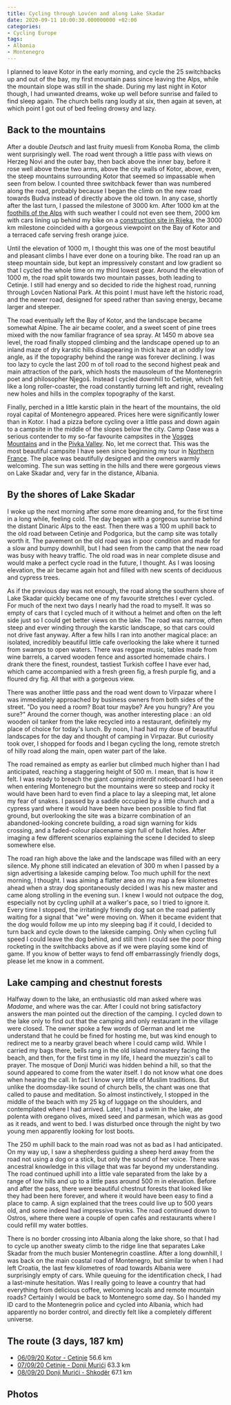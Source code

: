 ```yaml
---
title: Cycling through Lovćen and along Lake Skadar
date: 2020-09-11 10:00:30.000000000 +02:00
categories:
- Cycling Europe
tags:
- Albania
- Montenegro
---
```


I planned to leave Kotor in the early morning, and cycle the 25
switchbacks up and out of the bay, my first mountain pass since leaving
the Alps, while the mountain slope was still in the shade. During my
last night in Kotor though, I had unwanted dreams, woke up well before
sunrise and failed to find sleep again. The church bells rang loudly at
six, then again at seven, at which point I got out of bed feeling drowsy
and lazy.

## Back to the mountains

After a double *Deutsch* and last fruity muesli from Konoba Roma, the
climb went surprisingly well. The road went through a little pass with
views on Herzeg Novi and the outer bay, then back above the inner bay,
before it rose well above these two arms, above the city walls of Kotor,
above, even, the steep mountains surrounding Kotor that seemed so
impassable when seen from below. I counted three switchback fewer than
was numbered along the road, probably because I began the climb on the
new road towards Budva instead of directly above the old town. In any
case, shortly after the last turn, I passed the milestone of 3000 km.
After 1000 km at the [foothills of the
Alps](https://cyclingho.me/cycling-across-the-swiss-alps/) with such
weather I could not even see them, 2000 km with cars lining up behind my
bike on a [construction site in
Rijeka](https://cyclingho.me/cycling-about-croatias-krk-island/), the
3000 km milestone coincided with a gorgeous viewpoint on the Bay of
Kotor and a terraced cafe serving fresh orange juice.

Until the elevation of 1000 m, I thought this was one of the most
beautiful and pleasant climbs I have ever done on a touring bike. The
road ran up an steep mountain side, but kept an impressively constant
and low gradient so that I cycled the whole time on my third lowest
gear. Around the elevation of 1000 m, the road split towards two
mountain passes, both leading to Cetinje. I still had energy and so
decided to ride the highest road, running through Lovćen National Park.
At this point I must have left the historic road, and the newer road,
designed for speed rather than saving energy, became larger and steeper.

The road eventually left the Bay of Kotor, and the landscape became
somewhat Alpine. The air became cooler, and a sweet scent of pine trees
mixed with the now familiar fragrance of sea spray. At 1450 m above sea
level, the road finally stopped climbing and the landscape opened up to
an inland maze of dry karstic hills disappearing in thick haze at an
oddly low angle, as if the topography behind the range was forever
declining. I was too lazy to cycle the last 200 m of toll road to the
second highest peak and main attraction of the park, which hosts the
mausoleum of the Montenegrin poet and philosopher Njegoš. Instead I
cycled downhill to Cetinje, which felt like a long roller-coaster, the
road constantly turning left and right, revealing new holes and hills in
the complex topography of the karst.

Finally, perched in a little karstic plain in the heart of the
mountains, the old royal capital of Montenegro appeared. Prices here
were significantly lower than in Kotor. I had a pizza before cycling
over a little pass and down again to a campsite in the middle of the
slopes below the city. Camp Oase was a serious contender to my so-far
favourite campsites in the [Vosges
Mountains](https://cyclingho.me/cycling-the-saar-valley-and-the-vosges/)
and in the [Pivka
Valley](https://cyclingho.me/cycling-through-the-julian-alps-and-slovenia/).
No, let me correct that. This was the most beautiful campsite I have
seen since beginning my tour in [Northern
France](https://cyclingho.me/cycling-northern-france-and-belgium/). The
place was beautifully designed and the owners warmly welcoming. The sun
was setting in the hills and there were gorgeous views on Lake Skadar
and, very far in the distance, Albania.

## By the shores of Lake Skadar

I woke up the next morning after some more dreaming and, for the first
time in a long while, feeling cold. The day began with a gorgeous
sunrise behind the distant Dinaric Alps to the east. Then there was a
100 m uphill back to the old road between Cetinje and Podgorica, but the
camp site was totally worth it. The pavement on the old road was in poor
condition and made for a slow and bumpy downhill, but I had seen from
the camp that the new road was busy with heavy traffic. The old road was
in near complete disuse and would make a perfect cycle road in the
future, I thought. As I was loosing elevation, the air became again hot
and filled with new scents of deciduous and cypress trees.

As if the previous day was not enough, the road along the southern shore
of Lake Skadar quickly became one of my favourite stretches I ever
cycled. For much of the next two days I nearly had the road to myself.
It was so empty of cars that I cycled much of it without a helmet and
often on the left side just so I could get better views on the lake. The
road was narrow, often steep and ever winding through the karstic
landscape, so that cars could not drive fast anyway. After a few hills I
ran into another magical place: an isolated, incredibly beautiful little
cafe overlooking the lake where it turned from swamps to open waters.
There was reggae music, tables made from wine barrels, a carved wooden
fence and assorted homemade chairs. I drank there the finest, roundest,
tastiest Turkish coffee I have ever had, which came accompanied with a
fresh green fig, a fresh purple fig, and a floured dry fig. All that
with a gorgeous view.

There was another little pass and the road went down to Virpazar where I
was immediately approached by business owners from both sides of the
street. \"Do you need a room? Boat tour maybe? Are you hungry? Are you
sure?\" Around the corner though, was another interesting place : an old
wooden oil tanker from the lake recycled into a restaurant, definitely
my place of choice for today\'s lunch. By noon, I had had my dose of
beautiful landscapes for the day and thought of camping in Virpazar. But
curiosity took over, I shopped for foods and I began cycling the long,
remote stretch of hilly road along the main, open water part of the
lake.

The road remained as empty as earlier but climbed much higher than I had
anticipated, reaching a staggering height of 500 m. I mean, that is how
it felt. I was ready to breach the giant *camping interdit* noticeboard
I had seen when entering Montenegro but the mountains were so steep and
rocky it would have been hard to even find a place to lay a sleeping
mat, let alone my fear of snakes. I passed by a saddle occupied by a
little church and a cypress yard where it would have been have been
possible to find flat ground, but overlooking the site was a bizarre
combination of an abandoned-looking concrete building, a road sign
warning for kids crossing, and a faded-colour placename sign full of
bullet holes. After imaging a few different scenarios explaining the
scene I decided to sleep somewhere else.

The road ran high above the lake and the landscape was filled with an
eery silence. My phone still indicated an elevation of 300 m when I
passed by a sign advertising a lakeside camping below. Too much uphill
for the next morning, I thought. I was aiming a flatter area on my map a
few kilometres ahead when a stray dog spontaneously decided I was his
new master and came along strolling in the evening sun. I knew I would
not outpace the dog, especially not by cycling uphill at a walker\'s
pace, so I tried to ignore it. Every time I stopped, the irritatingly
friendly dog sat on the road patiently waiting for a signal that \"we\"
were moving on. When it became evident that the dog would follow me up
into my sleeping bag if it could, I decided to turn back and cycle down
to the lakeside camping. Only when cycling full speed I could leave the
dog behind, and still then I could see the poor thing rocketing in the
switchbacks above as if we were playing some kind of game. If you know
of better ways to fend off embarrassingly friendly dogs, please let me
know in a comment.

## Lake camping and chestnut forests

Halfway down to the lake, an enthusiastic old man asked where was
*Madame*, and where was the car. After I could not bring satisfactory
answers the man pointed out the direction of the camping. I cycled down
to the lake only to find out that the camping and only restaurant in the
village were closed. The owner spoke a few words of German and let me
understand that he could be fined for hosting me, but was kind enough to
redirect me to a nearby gravel beach where I could camp wild. While I
carried my bags there, bells rang in the old island monastery facing the
beach, and then, for the first time in my life, I heard the muezzin\'s
call to prayer. The mosque of Donji Murići was hidden behind a hill, so
that the sound appeared to come from the water itself. I do not know
what one does when hearing the call. In fact I know very little of
Muslim traditions. But unlike the doomsday-like sound of church bells,
the chant was one that called to pause and meditation. So almost
instinctively, I stopped in the middle of the beach with my 25 kg of
luggage on the shoulders, and contemplated where I had arrived. Later, I
had a swim in the lake, ate polenta with oregano olives, mixed seed and
parmesan, which was as good as it reads, and went to bed. I was
disturbed once through the night by two young men apparently looking for
lost boots.

The 250 m uphill back to the main road was not as bad as I had
anticipated. On my way up, I saw a shepherdess guiding a sheep herd away
from the road not using a dog or a stick, but only the sound of her
voice. There was ancestral knowledge in this village that was far beyond
my understanding. The road continued uphill into a little vale separated
from the lake by a range of low hills and up to a little pass around 500
m in elevation. Before and after the pass, there were beautiful chestnut
forests that looked like they had been here forever, and where it would
have been easy to find a place to camp. A sign explained that the trees
could live up to 500 years old, and some indeed had impressive trunks.
The road continued down to Ostros, where there were a couple of open
cafés and restaurants where I could refill my water bottles.

There is no border crossing into Albania along the lake shore, so that I
had to cycle up another sweaty climb to the ridge line that separates
Lake Skadar from the much busier Montenegrin coastline. After a long
downhill, I was back on the main coastal road of Montenegro, but similar
to when I had left Croatia, the last few kilometres of road towards
Albania were surprisingly empty of cars. While queuing for the
identification check, I had a last-minute hesitation. Was I really going
to leave a country that had everything from delicious coffee, welcoming
locals and remote mountain roads? Certainly I would be back to
Montenegro some day. So I handed my ID card to the Montenegrin police
and cycled into Albania, which had apparently no border control, and
directly felt like a completely different universe.

## The route (3 days, 187 km)

-   [06/09/20 Kotor - Cetinje](https://ridewithgps.com/trips/55869363)
    56.6 km
-   [07/09/20 Cetinje - Donji
    Murići](https://ridewithgps.com/trips/55869365) 63.3 km
-   [08/09/20 Donji Murići -
    Shkodër](https://ridewithgps.com/trips/55869366) 67.1 km

## Photos
